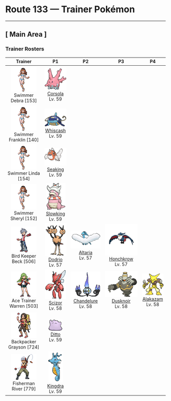 # Route 133 — Trainer Pokémon

---

## [ Main Area ]

### Trainer Rosters

| Trainer | P1 | P2 | P3 | P4 |
|:-------:|:--:|:--:|:--:|:--:|
| ![Swimmer Debra](../../assets/trainers/swimmer.png "Swimmer Debra")<br>Swimmer Debra [153] | <div class="sprite-cell">![Corsola](../../assets/sprites/corsola/front.gif "Corsola: Clusters of Corsola congregate in warm seas where they serve as ideal hiding places for smaller Pokémon. When the water temperature falls, this Pokémon migrates to the southern seas.")<br>[Corsola](../../pokemon/corsola.md)<br>Lv. 59</div> |
| ![Swimmer Franklin](../../assets/trainers/swimmer.png "Swimmer Franklin")<br>Swimmer Franklin [140] | <div class="sprite-cell">![Whiscash](../../assets/sprites/whiscash/front.gif "Whiscash: If Whiscash goes on a wild rampage, it sets off a quake-like tremor with a radius of over three miles. This Pokémon has the ability to predict real earthquakes.")<br>[Whiscash](../../pokemon/whiscash.md)<br>Lv. 59</div> |
| ![Swimmer Linda](../../assets/trainers/swimmer.png "Swimmer Linda")<br>Swimmer Linda [154] | <div class="sprite-cell">![Seaking](../../assets/sprites/seaking/front.gif "Seaking: Seaking is very protective of its eggs. The male and female will take turns patrolling around their nest and eggs. The guarding of eggs by these Pokémon goes on for over a month.")<br>[Seaking](../../pokemon/seaking.md)<br>Lv. 59</div> |
| ![Swimmer Sheryl](../../assets/trainers/swimmer.png "Swimmer Sheryl")<br>Swimmer Sheryl [152] | <div class="sprite-cell">![Slowking](../../assets/sprites/slowking/front.gif "Slowking: Slowking undertakes research every day in an effort to solve the mysteries of the world. However, this Pokémon apparently forgets everything it has learned if the Shellder on its head comes off.")<br>[Slowking](../../pokemon/slowking.md)<br>Lv. 59</div> |
| ![Bird Keeper Beck](../../assets/trainers/bird_keeper.png "Bird Keeper Beck")<br>Bird Keeper Beck [506] | <div class="sprite-cell">![Dodrio](../../assets/sprites/dodrio/front.gif "Dodrio: Apparently, the heads aren’t the only parts of the body that Dodrio has three of. It has three sets of hearts and lungs as well, so it is capable of running long distances without rest.")<br>[Dodrio](../../pokemon/dodrio.md)<br>Lv. 57</div> | <div class="sprite-cell">![Altaria](../../assets/sprites/altaria/front.gif "Altaria: Altaria sings in a gorgeous soprano. Its wings are like cotton clouds. This Pokémon catches updrafts with its buoyant wings and soars way up into the wild blue yonder.")<br>[Altaria](../../pokemon/altaria.md)<br>Lv. 57</div> | <div class="sprite-cell">![Honchkrow](../../assets/sprites/honchkrow/front.gif "Honchkrow: Becoming active at night, it is known to swarm with numerous Murkrow in tow.")<br>[Honchkrow](../../pokemon/honchkrow.md)<br>Lv. 57</div> |
| ![Ace Trainer Warren](../../assets/trainers/ace_trainer.png "Ace Trainer Warren")<br>Ace Trainer Warren [503] | <div class="sprite-cell">![Scizor](../../assets/sprites/scizor/front.gif "Scizor: Scizor has a body with the hardness of steel. It is not easily fazed by ordinary sorts of attacks. This Pokémon flaps its wings to regulate its body temperature.")<br>[Scizor](../../pokemon/scizor.md)<br>Lv. 58</div> | <div class="sprite-cell">![Chandelure](../../assets/sprites/chandelure/front.gif "Chandelure: The spirits burned up in its ominous flame lose their way and wander this world forever.")<br>[Chandelure](../../pokemon/chandelure.md)<br>Lv. 58</div> | <div class="sprite-cell">![Dusknoir](../../assets/sprites/dusknoir/front.gif "Dusknoir: The antenna on its head captures radio waves from the world of spirits that command it to take people there.")<br>[Dusknoir](../../pokemon/dusknoir.md)<br>Lv. 58</div> | <div class="sprite-cell">![Alakazam](../../assets/sprites/alakazam/front.gif "Alakazam: Alakazam’s brain continually grows, infinitely multiplying brain cells. This amazing brain gives this Pokémon an astoundingly high IQ of 5,000. It has a thorough memory of everything that has occurred in the world.")<br>[Alakazam](../../pokemon/alakazam.md)<br>Lv. 58</div> |
| ![Backpacker Grayson](../../assets/trainers/backpacker.png "Backpacker Grayson")<br>Backpacker Grayson [724] | <div class="sprite-cell">![Ditto](../../assets/sprites/ditto/front.gif "Ditto: Ditto rearranges its cell structure to transform itself into other shapes. However, if it tries to transform itself into something by relying on its memory, this Pokémon manages to get details wrong.")<br>[Ditto](../../pokemon/ditto.md)<br>Lv. 59</div> |
| ![Fisherman River](../../assets/trainers/fisherman.png "Fisherman River")<br>Fisherman River [779] | <div class="sprite-cell">![Kingdra](../../assets/sprites/kingdra/front.gif "Kingdra: Kingdra sleeps on the seafloor where it is otherwise devoid of life. When a storm arrives, the Pokémon is said to awaken and wander about in search of prey.")<br>[Kingdra](../../pokemon/kingdra.md)<br>Lv. 59</div> |

